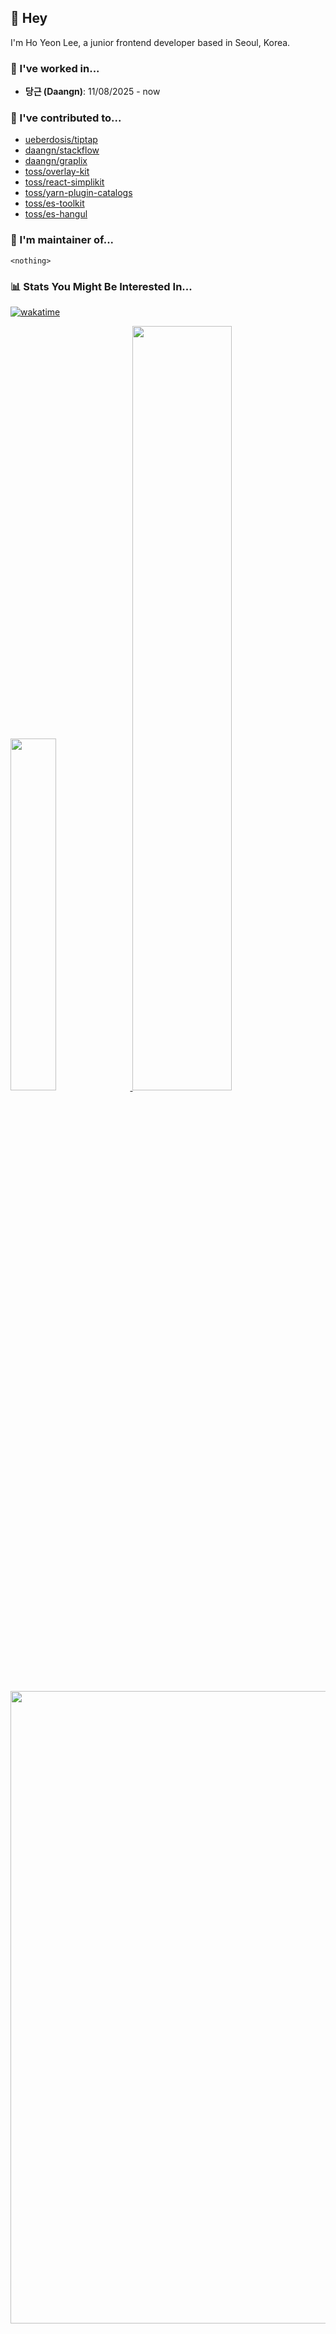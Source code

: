 ## 👋 Hey
I'm Ho Yeon Lee, a junior frontend developer based in Seoul, Korea.

### 💼 I've worked in...
- **당근 (Daangn)**: 11/08/2025 - now

### 🌱 I've contributed to...

- [ueberdosis/tiptap](https://github.com/ueberdosis/tiptap)
- [daangn/stackflow](https://github.com/daangn/stackflow)
- [daangn/graplix](https://github.com/daangn/graplix)
- [toss/overlay-kit](https://github.com/toss/overlay-kit)
- [toss/react-simplikit](https://github.com/toss/react-simplikit)
- [toss/yarn-plugin-catalogs](https://github.com/toss/yarn-plugin-catalogs)
- [toss/es-toolkit](https://github.com/toss/es-toolkit)
- [toss/es-hangul](https://github.com/toss/es-hangul)

### 🔧 I'm maintainer of...

`<nothing>`

### 📊 Stats You Might Be Interested In...

[![wakatime](https://wakatime.com/badge/user/c6d7f260-ad25-4072-a4ea-11cdfc7fdcb9.svg)](https://wakatime.com/@c6d7f260-ad25-4072-a4ea-11cdfc7fdcb9)

<div align=left>

<a href="https://github.com/anuraghazra/github-readme-stats">
    <img src="https://github-readme-stats.vercel.app/api/top-langs/?username=ho991217&layout=donut&show_icons=true&theme=react&hide_border=true&bg_color=FFFEFE&icon_color=58A6FF&text_color=000&title_color=000&count_private=true&exclude_repo=Face-Transfer-Application" width=38% />
</a>    
<a href="https://github.com/anuraghazra/github-readme-stats">
  <img src="https://github-readme-stats.vercel.app/api?username=ho991217&show_icons=true&theme=react&hide_border=true&bg_color=FFFEFE&icon_color=58A6FF&text_color=000&title_color=000&count_private=true" width=56% />
</a>
<a href="https://github.com/ashutosh00710/github-readme-activity-graph">
    <img src="https://github-readme-activity-graph.vercel.app/graph?username=ho991217&theme=react&bg_color=FFFEFE&hide_border=true&line=58A6FF&color=000" width=1012/>
</a>
